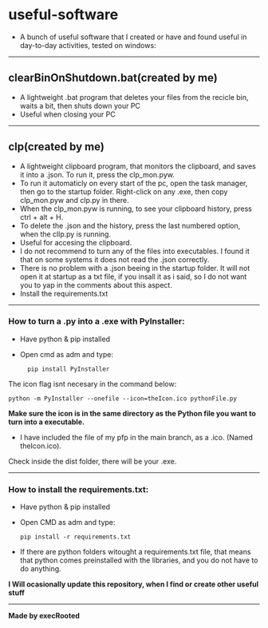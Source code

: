 # useful-software

 - A bunch of useful software that I created or have and found useful in day-to-day activities, tested on windows:
------
## clearBinOnShutdown.bat(created by me)

- A lightweight .bat program that deletes your files from the recicle bin, waits a bit, then shuts down your PC
- Useful when closing your PC

---

## clp(created by me)

- A lightweight clipboard program, that monitors the clipboard, and saves it into a .json. To run it, press the clp_mon.pyw.
- To run it automaticly on every start of the pc, open the task manager, then go to the startup folder. Right-click on any .exe, then copy clp_mon.pyw and clp.py in there.
- When the clp_mon.pyw is running, to see your clipboard history, press ctrl + alt + H.
- To delete the .json and the history, press the last numbered option, when the cllp.py is running. 
- Useful for accesing the clipboard.
- I do not recommend to turn any of the files into executables. I found it that on some systems it does not read the .json correctly.
- There is no problem with a .json beeing in the startup folder. It will not open it at startup as a txt file, if you insall it as i said, so I do not want you to yap in the comments about this aspect.
- Install the requirements.txt
------

### How to turn a .py into a .exe with PyInstaller:
- Have python & pip installed
- Open cmd as adm and type:

  
		pip install PyInstaller

The icon flag isnt necesary in the command below: 


	python -m PyInstaller --onefile --icon=theIcon.ico pythonFile.py
 
**Make sure the icon is in the same directory as the Python file you want to turn into a executable.**
 - I have included the file of my pfp in the main branch, as a .ico. (Named theIcon.ico).

Check inside the dist folder, there will be your .exe.

------

### How to install the requirements.txt:
  - Have python & pip installed
  - Open CMD as adm and type:

        pip install -r requirements.txt

* If there are python folders witought a requirements.txt file, that means that python comes preinstalled with the libraries, and you do not have to do anything.

**I Will ocasionally update this repository, when I find or create other useful stuff**

------

**Made by execRooted**
